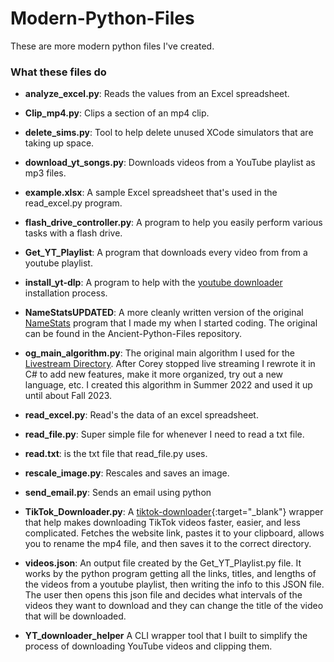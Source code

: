 # Modern-Python-Files
These are more modern python files I've created.

### What these files do
- <b>analyze_excel.py</b>: Reads the values from an Excel spreadsheet.

- <b>Clip_mp4.py</b>: Clips a section of an mp4 clip.

- <b>delete_sims.py</b>: Tool to help delete unused XCode simulators that are taking up space.

- <b>download_yt_songs.py</b>: Downloads videos from a YouTube playlist as mp3 files.

- <b>example.xlsx</b>: A sample Excel spreadsheet that's used in the read_excel.py program.

- <b>flash_drive_controller.py</b>: A program to help you easily perform various tasks with a flash drive.

- <b>Get_YT_Playlist</b>: A program that downloads every video from from a youtube playlist.

- <b>install_yt-dlp</b>: A program to help with the <a href="https://github.com/ytdl-org/youtube-dl" target="_blank">youtube downloader</a> installation process. 

- <b>NameStatsUPDATED</b>: A more cleanly written version of the original <a href="https://github.com/MichaelT-178/Ancient-Python-Files/blob/main/NameStats.py" target="_blank">NameStats</a> program that I made my when I started coding. The original can be found in the Ancient-Python-Files repository.

- <b>og_main_algorithm.py</b>: The original main algorithm I used for the <a href="https://github.com/MichaelT-178/LivestreamDirectory" target="_blank">Livestream Directory</a>. After Corey stopped live streaming I rewrote it in C# to add new features, make it more organized, try out a new language, etc. I created this algorithm in Summer 2022 and used it up until about Fall 2023.

- <b>read_excel.py</b>: Read's the data of an excel spreadsheet.

- <b>read_file.py</b>: Super simple file for whenever I need to read a txt file.

- <b>read.txt</b>: is the txt file that read_file.py uses.

- <b>rescale_image.py</b>: Rescales and saves an image. 

- <b>send_email.py</b>: Sends an email using python

- <b>TikTok_Downloader.py</b>: A [tiktok-downloader](https://github.com/n0l3r/tiktok-downloader){:target="_blank"} wrapper that help makes downloading TikTok videos faster, easier, and less complicated. Fetches the website link, pastes it to your clipboard, allows you to rename the mp4 file, and then saves it to the correct directory.

- <b>videos.json</b>: An output file created by the Get_YT_Playlist.py file. It works by the python program getting all the links, titles, and lengths of the videos from a youtube playlist, then writing the info to this JSON file. The user then opens this json file and decides what intervals of the videos they want to download and they can change the title of the video that will be downloaded.

- <b>YT_downloader_helper</b> A CLI wrapper tool that I built to simplify the process of downloading YouTube videos and clipping them.